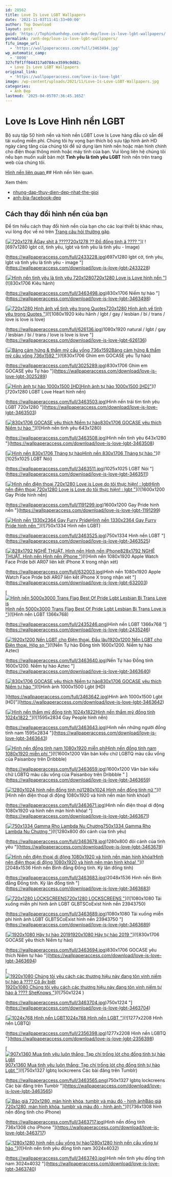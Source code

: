 ```yaml
---
id: 28562
title: Love Is Love LGBT Wallpapers
date: '2021-11-03T11:41:33+00:00'
author: Top Download
layout: post
guid: 'https://Tophinhanhdep.com/anh-dep/love-is-love-lgbt-wallpapers/'
permalink: /anh-dep/love-is-love-lgbt-wallpapers/
fifu_image_url:
  - 'https://wallpaperaccess.com/full/3463494.jpg'
wp_automatic_camp:
  - '8098'
327cf9f1ff044317a0784ce3599c0d82:
  - Love Is Love LGBT Wallpapers
original_link:
  - 'https://wallpaperaccess.com/love-is-love-lgbt'
image: /wp-content/uploads/2021/11/Love-Is-Love-LGBT-Wallpapers.jpg
categories:
  - Ảnh Đẹp
lastmod: '2025-04-05T07:36:45.165Z'
---
```

# Love Is Love Hình nền LGBT

Bộ sưu tập 50 hình nền và hình nền LGBT Love Is Love hàng đầu có sẵn để tải xuống miễn phí. Chúng tôi hy vọng bạn thích bộ sưu tập hình ảnh HD ngày càng tăng của chúng tôi để sử dụng làm hình nền hoặc màn hình chính cho điện thoại thông minh hoặc máy tính của bạn. Vui lòng liên hệ chúng tôi nếu bạn muốn xuất bản một **Tình yêu là tình yêu LGBT** hình nền trên trang web của chúng tôi.

[Hình nền liên quan ](#related) ## Hình nền liên quan.

   
 Xem thêm:

   
- [nhung-dap-thuy-dien-dep-nhat-the-gioi](https://tophinhanhdep.com/anh-dep/nhung-dap-thuy-dien-dep-nhat-the-gioi/)
- [anh-bia-facebook-dep](https://tophinhanhdep.com/anh-bia/anh-bia-facebook-dep/)

## Cách thay đổi hình nền của bạn

Để tìm hiểu cách thay đổi hình nền của bạn cho các loại thiết bị khác nhau, vui lòng đọc về nó trên [Trang câu hỏi thường gặp](https://tophinhanhdep.com/faq/).

  
[[![720x1278 ÂGay shit â ????](https://wallpaperaccess.com/full/3463494.jpg)720x1278 ?? Đồ đồng tính â ???? "](https://wallpaperaccess.com/download/love-is-love-lgbt-3463494)]( ![697x1280 lgbt cờ, tình yêu, lgbt và tình yêu là tình yêu - Image)

(https://wallpaperaccess.com/full/2433228.jpg)697x1280 lgbt cờ, tình yêu, lgbt và tình yêu là tình yêu - image "](https://wallpaperaccess.com/download/love-is-love-lgbt-2433228)

[[![Hình nền tình yêu là tình yêu 720x1280](https://wallpaperaccess.com/full/2549671.jpg)720x1280 Love is Love hình nền "](https://wallpaperaccess.com/download/love-is-love-lgbt-2549671)](![830x1706 Kiêu hãnh)

(https://wallpaperaccess.com/full/3463498.jpg)830x1706 Niềm tự hào "](https://wallpaperaccess.com/download/love-is-love-lgbt-3463498)

[[![720x1280 Hình ảnh về tình yêu trong Quotes](https://wallpaperaccess.com/full/3463499.jpg)720x1280 Hình ảnh về tình yêu trong Quotes "](https://wallpaperaccess.com/download/love-is-love-lgbt-3463499)](![1080x1920 kiêu hãnh / lgbt / gay / lesbian / bi / trans / love is love is love)

(https://wallpaperaccess.com/full/626136.jpg)1080x1920 natural / lgbt / gay / lesbian / bi / trans / love is love is love "](https://wallpaperaccess.com/download/love-is-love-lgbt-626136)

[[![Bảng cảm hứng & thẩm mỹ cầu vồng 736x1592](https://wallpaperaccess.com/full/3463500.jpg)Bảng cảm hứng &amp; thẩm mỹ cầu vồng 736x1592 "](https://wallpaperaccess.com/download/love-is-love-lgbt-3463500)](![830x1706 Ghim em GOCASE yêu Tự hào)

(https://wallpaperaccess.com/full/3025289.jpg)830x1706 Ghim em GOCASE yêu Tự hào "](https://wallpaperaccess.com/download/love-is-love-lgbt-3025289)

[[![Hình ảnh tự hào 1000x1500 [HD]](https://wallpaperaccess.com/full/793266.jpg)Hình ảnh tự hào 1000x1500 \[HD\]"](https://wallpaperaccess.com/download/love-is-love-lgbt-793266)](![720x1280 LGBT Love Heart hình nền)

(https://wallpaperaccess.com/full/3463503.jpg)Hình nền trái tim tình yêu LGBT 720x1280 "](https://wallpaperaccess.com/download/love-is-love-lgbt-3463503)

[[![830x1706 GOCASE yêu thích Niềm tự hào](https://wallpaperaccess.com/full/2433165.jpg)830x1706 GOCASE yêu thích Niềm tự hào "](https://wallpaperaccess.com/download/love-is-love-lgbt-2433165)](![Hình nền tình yêu 643x1280)

(https://wallpaperaccess.com/full/3463508.jpg)Hình nền tình yêu 643x1280 "](https://wallpaperaccess.com/download/love-is-love-lgbt-3463508)

[[![Hình nền 830x1706 Tháng tự hào](https://wallpaperaccess.com/full/3463509.jpg)Hình nền 830x1706 Tháng tự hào "](https://wallpaperaccess.com/download/love-is-love-lgbt-3463509)](![1025x1025 LGBT Nói)

(https://wallpaperaccess.com/full/3463511.jpg)1025x1025 LGBT Nói "](https://wallpaperaccess.com/download/love-is-love-lgbt-3463511)

[[![Hình nền điện thoại 720x1280 Love is Love do tôi thực hiện!  : lgbt](https://wallpaperaccess.com/full/3463513.jpg)Hình nền điện thoại 720x1280 Love is Love do tôi thực hiện! : lgbt "](https://wallpaperaccess.com/download/love-is-love-lgbt-3463513)](![1600x1200 Gay Pride hình nền)

(https://wallpaperaccess.com/full/1191299.jpg)1600x1200 Gay Pride hình nền "](https://wallpaperaccess.com/download/love-is-love-lgbt-1191299)

[[![Hình nền 1330x2364 Gay Furry Pride](https://wallpaperaccess.com/full/3463518.jpg)Hình nền 1330x2364 Gay Furry Pride hình nền "](https://wallpaperaccess.com/download/love-is-love-lgbt-3463518)](![750x1334 Hình nền LGBT)

(https://wallpaperaccess.com/full/3463525.jpg)750x1334 Hình nền LGBT "](https://wallpaperaccess.com/download/love-is-love-lgbt-3463525)

[[![828x1792 NGHỆ THUẬT.  Hình nền Hình nền iPhone](https://wallpaperaccess.com/full/1306199.png)828x1792 NGHỆ THUẬT. Hình nền Hình nền iPhone "](https://wallpaperaccess.com/download/love-is-love-lgbt-1306199)](![Hình nền 1080x1920 Apple Watch Face Pride bởi AR07 liên kết iPhone X trong nhận xét)

(https://wallpaperaccess.com/full/632003.jpg)Hình nền 1080x1920 Apple Watch Face Pride bởi AR07 liên kết iPhone X trong nhận xét "](https://wallpaperaccess.com/download/love-is-love-lgbt-632003)

[[![Hình nền 5000x3000 Trans Flag Best Of Pride Lgbt Lesbian Bi Trans Love is](https://wallpaperaccess.com/full/3463576.jpg)Hình nền 5000x3000 Trans Flag Best Of Pride Lgbt Lesbian Bi Trans Love is "](https://wallpaperaccess.com/download/love-is-love-lgbt-3463576)](![Hình nền LGBT 1366x768)

(https://wallpaperaccess.com/full/2435246.png)Hình nền LGBT 1366x768 "](https://wallpaperaccess.com/download/love-is-love-lgbt-2435246)

[[![1920x1200 Nền LGBT cho Điện thoại.  Đầu lâu](https://wallpaperaccess.com/full/3463583.jpg)1920x1200 Nền LGBT cho Điện thoại. Hộp sọ "](https://wallpaperaccess.com/download/love-is-love-lgbt-3463583)](![Nền Tự hào Đồng tính 1600x1200.  Niềm tự hào Aztec)

(https://wallpaperaccess.com/full/3463640.jpg)Nền Tự hào Đồng tính 1600x1200. Niềm tự hào Aztec "](https://wallpaperaccess.com/download/love-is-love-lgbt-3463640)

[[![830x1706 GOCASE yêu thích Niềm tự hào](https://wallpaperaccess.com/full/3025279.jpg)830x1706 GOCASE yêu thích Niềm tự hào "](https://wallpaperaccess.com/download/love-is-love-lgbt-3025279)](![Hình ảnh 1000x1500 Lgbt [HD)

](https://wallpaperaccess.com/full/3463642.jpg)Hình ảnh 1000x1500 Lgbt \[HD\]"](https://wallpaperaccess.com/download/love-is-love-lgbt-3463642)

[[![Hình nền thẩm mỹ đồng tính 1024x1822](https://wallpaperaccess.com/full/2356390.png)Hình nền thẩm mỹ đồng tính 1024x1822 "](https://wallpaperaccess.com/download/love-is-love-lgbt-2356390)](![1595x2834 Gay People hình nền)

(https://wallpaperaccess.com/full/3463643.jpg)Hình nền những người đồng tính nam 1595x2834 "](https://wallpaperaccess.com/download/love-is-love-lgbt-3463643)

[[![Hình nền đồng tính nam 1080x1920 miễn phí](https://wallpaperaccess.com/full/3463650.jpg)Hình nền đồng tính nam 1080x1920 miễn phí "](https://wallpaperaccess.com/download/love-is-love-lgbt-3463650)](![1600x1200 Văn bản kiểu chữ LGBTQ màu cầu vồng của Paisanboy trên Dribbble)

(https://wallpaperaccess.com/full/3463659.jpg)1600x1200 Văn bản kiểu chữ LGBTQ màu cầu vồng của Paisanboy trên Dribbble " ](https://wallpaperaccess.com/download/love-is-love-lgbt-3463659)

[[![1280x1024 hình nền đồng tính nữ](https://wallpaperaccess.com/full/3463665.png)1280x1024 Hình nền đồng tính nữ "](https://wallpaperaccess.com/download/love-is-love-lgbt-3463665)](![Hình nền điện thoại di động 1080x1920 và hình nền màn hình khóa!)

(https://wallpaperaccess.com/full/3463671.jpg)Hình nền điện thoại di động 1080x1920 và hình nền màn hình khóa! "](https://wallpaperaccess.com/download/love-is-love-lgbt-3463671)

[[![750x1334 Gamma Rho Lambda Nu Chương](https://wallpaperaccess.com/full/1306250.png)750x1334 Gamma Rho Lambda Nu Chương "](https://wallpaperaccess.com/download/love-is-love-lgbt-1306250)](![1280x800 đôi cánh của tình yêu)

(https://wallpaperaccess.com/full/3463678.jpg)1280x800 đôi cánh của tình yêu "](https://wallpaperaccess.com/download/love-is-love-lgbt-3463678)

[[![Hình nền điện thoại di động 1080x1920 và hình nền màn hình khóa!](https://wallpaperaccess.com/full/3463682.jpg)Hình nền điện thoại di động 1080x1920 và hình nền màn hình khóa! "](https://wallpaperaccess.com/download/love-is-love-lgbt-3463682)](![2048x1536 Hình nền Bình đẳng Đồng tính.  Kỳ lân đồng tính)

(https://wallpaperaccess.com/full/3463683.jpg)2048x1536 Hình nền Bình đẳng Đồng tính. Kỳ lân đồng tính "](https://wallpaperaccess.com/download/love-is-love-lgbt-3463683)

[[![720x1280 LOCKSCREENS](https://wallpaperaccess.com/full/3463687.jpg)720x1280 LOCKSCREENS "](https://wallpaperaccess.com/download/love-is-love-lgbt-3463687)](![1080x1080 Tải xuống miễn phí hình ảnh LGBT GLBTSCoExist hình nền 23943750)

(https://wallpaperaccess.com/full/3463689.jpg)1080x1080 Tải xuống miễn phí hình ảnh LGBT GLBTSCoExist hình nền 23943750 "](https://wallpaperaccess.com/download/love-is-love-lgbt-3463689)

[[![1920x1080 Hãy tự hào 2019](https://wallpaperaccess.com/full/3463691.jpg)1920x1080 Hãy tự hào 2019 "](https://wallpaperaccess.com/download/love-is-love-lgbt-3463691)](![830x1706 GOCASE yêu thích Niềm tự hào)

(https://wallpaperaccess.com/full/3463694.jpg)830x1706 GOCASE yêu thích Niềm tự hào "](https://wallpaperaccess.com/download/love-is-love-lgbt-3463694)

[[![1920x1080 Chúng tôi yêu cách các thương hiệu này đang tôn vinh niềm tự hào â ????  Cô ấy biết](https://wallpaperaccess.com/full/3463697.jpg)1920x1080 Chúng tôi yêu cách các thương hiệu này đang tôn vinh niềm tự hào â ???? SheKnows "](https://wallpaperaccess.com/download/love-is-love-lgbt-3463697)](![750x1224 )

(https://wallpaperaccess.com/full/3463704.jpg)750x1224 "](https://wallpaperaccess.com/download/love-is-love-lgbt-3463704)

[[![1024x768 Hình nền LGBT](https://wallpaperaccess.com/full/1191291.png)1024x768 Hình nền LGBT "](https://wallpaperaccess.com/download/love-is-love-lgbt-1191291)](![1277x2208 Hình nền LGBTQ)

(https://wallpaperaccess.com/full/2356398.jpg)1277x2208 Hình nền LGBTQ "](https://wallpaperaccess.com/download/love-is-love-lgbt-2356398)

[[![907x1360 Mua tình yêu luôn thắng: Tạp chí trống lót cho đồng tính tự hào Lgbt](https://wallpaperaccess.com/full/3463708.jpg)907x1360 Mua tình yêu luôn thắng: Tạp chí trống lót cho đồng tính tự hào Lgbt "](https://wallpaperaccess.com/download/love-is-love-lgbt-3463708)](![750x1327 lgbtq lockcreens Các bài đăng trên Tumblr)

(https://wallpaperaccess.com/full/3463565.png)750x1327 lgbtq lockcreens Các bài đăng trên Tumblr "](https://wallpaperaccess.com/download/love-is-love-lgbt-3463565)

[[![Báo giá 720x1280, màn hình khóa, tumblr và màu đỏ - hình ảnh](https://wallpaperaccess.com/full/3463712.jpg)Báo giá 720x1280, màn hình khóa, tumblr và màu đỏ - hình ảnh "](https://wallpaperaccess.com/download/love-is-love-lgbt-3463712)](![736x1308 hình nền đồng tính cho iPhone)

(https://wallpaperaccess.com/full/3463717.jpg)Hình nền đồng tính 736x1308 cho iPhone "](https://wallpaperaccess.com/download/love-is-love-lgbt-3463717)

[[![1280x1280 hình nền cầu vồng tự hào](https://wallpaperaccess.com/full/3131810.jpg)1280x1280 hình nền cầu vồng tự hào "](https://wallpaperaccess.com/download/love-is-love-lgbt-3131810)](![Hình nền tình yêu đồng tính nam 3024x4032)

(https://wallpaperaccess.com/full/3463740.jpg)Hình nền tình yêu đồng tính nam 3024x4032 "](https://wallpaperaccess.com/download/love-is-love-lgbt-3463740)
